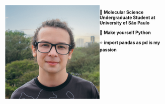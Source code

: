 <img src="https://github.com/levycamoes/levycamoes/blob/main/me.jpg" min-width="300px" max-width="300px" width="300px" align="left" alt="Computador iuriCode">

🦄 <strong>Molecular Science Undergraduate Student at University of São Paulo</strong>

💼 <strong>Make yourself Python</strong>

⭐ <strong>import pandas as pd is my passion</strong>

